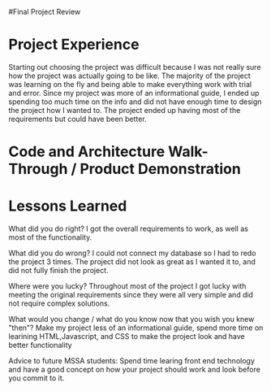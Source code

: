 #Final Project Review


# Project Experience 
Starting out choosing the project was difficult because I was not really sure how the project was actually going to be like. The majority of the project was learning
on the fly and being able to make everything work with trial and error. Since my project was more of an informational guide, I ended up spending too much time on 
the info and did not have enough time to design the project how I wanted to. The project ended up having most of the requirements but could have been better. 

# Code and Architecture Walk-Through / Product Demonstration


# Lessons Learned 

What did you do right?
I got the overall requirements to work, as well as most of the functionality. 

What did you do wrong?
I could not connect my database so I had to redo the project 3 times.
The project did not look as great as I wanted it to, and did not fully finish the project. 

Where were you lucky?
Throughout most of the project I got lucky with meeting the original requirements since they were all very simple and did not require
complex solutions. 

What would you change / what do you know now that you wish you knew "then"?
Make my project less of an informational guide, spend more time on learining HTML,Javascript,
and CSS to make the project look and have better functionality

Advice to future MSSA students:
Spend time learing front end technology and have a good concept on how your project should work and look before you commit to it. 

